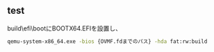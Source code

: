 
## test 
build\efi\bootにBOOTX64.EFIを設置し、
```bash
qemu-system-x86_64.exe -bios {OVMF.fdまでのパス} -hda fat:rw:build
```
